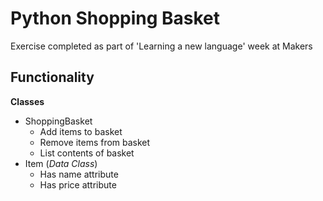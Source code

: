 # Python Shopping Basket
Exercise completed as part of 'Learning a new language' week at Makers 

## Functionality
**Classes**
- ShoppingBasket
    - Add items to basket
    - Remove items from basket
    - List contents of basket
- Item (*Data Class*)
    - Has name attribute 
    - Has price attribute
